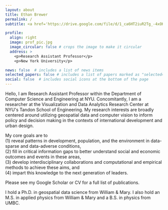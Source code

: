 ```yaml
---
layout: about
title: Ethan Brewer
permalink: /
subtitle: <a href='https://drive.google.com/file/d/1_ca6HT2iuR2Tg_-4xOKzQsNAj5jAClDF/view?usp=sharing'>CV</a> | <a href='https://scholar.google.com/citations?user=aVcOpMwAAAAJ&hl=en'>Google Scholar</a> | <a href='https://www.linkedin.com/in/ethanbrewer/'>LinkedIn</a>

profile:
  align: right
  image: prof_pic.jpg
  image_circular: false # crops the image to make it circular
  address: >
    <p>Research Assistant Professor</p>
    <p>New York University</p>

news: false  # includes a list of news items
selected_papers: false # includes a list of papers marked as "selected={true}"
social: false  # includes social icons at the bottom of the page
---
```

Hello, I am Research Assistant Professor within the Department of Computer Science and Engineering at NYU. Concomitantly, I am a researcher at the Visualization and Data Analytics Research Center at NYU's Tandon School of Engineering. My research interests are broadly centered around utilizing geospatial data and computer vision to inform policy and decision making in the contexts of international development and urban design.

My core goals are to  
(1) reveal patterns in development, population, and the environment in data-sparse and data-adverse conditions,   
(2) fill in critical information gaps to better understand social and economic outcomes and events in these areas,  
(3) develop interdisciplinary collaborations and computational and empirical methods to achieve these aims, and  
(4) impart this knowledge to the next generation of leaders.

Please see my Google Scholar or CV for a full list of publications.

I hold a Ph.D. in geospatial data science from William & Mary. I also hold an M.S. in applied physics from William & Mary and a B.S. in physics from UMBC.
